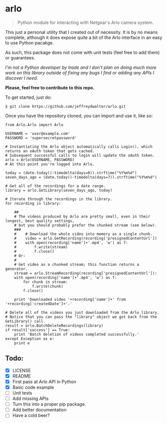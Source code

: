 # arlo
> Python module for interacting with Netgear's Arlo camera system.

This just a personal utility that I created out of necessity. It is by no means complete, although it does expose quite a bit of the Arlo interface in an easy to use Python pacakge.

As such, this package does not come with unit tests (feel free to add them) or guarantees.

*I'm not a Python developer by trade and I don't plan on doing much more work on this library outside of fixing any bugs I find or adding any APIs I discover I need.*

**Please, feel free to contribute to this repo.**

To get started, just do:

```
$ git clone https://github.com/jeffreydwalter/arlo.git
```

Once you have the repository cloned, you can import and use it, like so:

```
from Arlo.Arlo import Arlo

USERNAME = 'user@example.com'
PASSWORD = 'supersecretpassword'

# Instantiating the Arlo object automatically calls Login(), which returns an oAuth token that gets cached.
# Subsequent successful calls to login will update the oAuth token.
arlo = Arlo(USERNAME, PASSWORD)
# At this point you're logged into Arlo.

today = (date.today()-timedelta(days=0)).strftime("%Y%m%d")
seven_days_ago = (date.today()-timedelta(days=7)).strftime("%Y%m%d")

# Get all of the recordings for a date range.
library = arlo.GetLibrary(seven_days_ago, today)

# Iterate through the recordings in the library.
for recording in library:

	##
	# The videos produced by Arlo are pretty small, even in their longest, best quality settings,
	# but you should probably prefer the chunked stream (see below). 
	###    
	#    # Download the whole video into memory as a single chunk.
	#    video = arlo.GetRecording(recording['presignedContentUrl'])
	#	 with open(recording['name']+'.mp4', 'w') as f:
	#        f.write(stream)
	#        f.close()
	# Or:
	#
	# Get video as a chunked stream; this function returns a generator.
	stream = arlo.StreamRecording(recording['presignedContentUrl']):
	with open(recording['name']+'.mp4', 'w') as f:
    	for chunk in stream:
        	f.write(chunk)
        f.close()

	print 'Downloaded video '+recording['name']+' from '+recording['createdDate']+'.'

# Delete all of the videos you just downloaded from the Arlo library.
# Notice that you can pass the "library" object we got back from the GetLibrary() call.
result = arlo.BatchDeleteRecordings(library)
if result['success'] == True:
	print 'Batch deletion of videos completed successfully.'
except Exception as e:
    print e
```

## Todo:
- [x] LICENSE
- [x] README
- [x] First pass at Arlo API in Python 
- [x] Basic code example 
- [ ] Unit tests
- [ ] Add missing APIs
- [ ] Turn this into a proper pip package.
- [ ] Add better documentation
- [ ] Have a cold beer?
